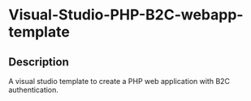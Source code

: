 # Visual-Studio-PHP-B2C-webapp-template

## Description
A visual studio template to create a PHP web application with B2C authentication.
